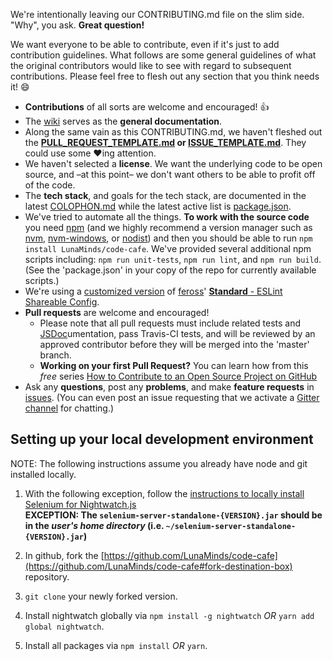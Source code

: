 We're intentionally leaving our CONTRIBUTING.md file on the slim side.  "Why", you ask.  **Great question!**

We want everyone to be able to contribute, even if it's just to add contribution guidelines.  What follows are some general guidelines of what the original contributors would like to see with regard to subsequent contributions.  Please feel free to flesh out any section that you think needs it!  :smile:

* **Contributions** of all sorts are welcome and encouraged! :thumbsup:
* The [wiki](https://github.com/LunaMinds/code-cafe/wiki) serves as the **general documentation**.
* Along the same vain as this CONTRIBUTING.md, we haven't fleshed out the **[PULL_REQUEST_TEMPLATE.md](https://github.com/LunaMinds/code-cafe/blob/master/PULL_REQUEST_TEMPLATE.md) or [ISSUE_TEMPLATE.md](https://github.com/LunaMinds/code-cafe/blob/master/ISSUE_TEMPLATE.md)**.  They could use some :heart:ing attention.
* We haven't selected a **license**.  We want the underlying code to be open source, and –at this point– we don't want others to be able to profit off of the code.
* The **tech stack**, and goals for the tech stack, are documented in the latest [COLOPHON.md](https://github.com/LunaMinds/code-cafe/blob/master/COLOPHON.md) while the latest active list is [package.json](https://github.com/LunaMinds/code-cafe/blob/master/package.json).
* We've tried to automate all the things.  **To work with the source code** you need [npm](https://docs.npmjs.com/) (and we highly recommend a version manager such as [nvm](https://github.com/creationix/nvm), [nvm-windows](https://github.com/coreybutler/nvm-windows), or [nodist](https://github.com/marcelklehr/nodist)) and then you should be able to run `npm install LunaMinds/code-cafe`.  We've provided several additional npm scripts including: `npm run unit-tests`, `npm run lint`, and `npm run build`.  (See the 'package.json' in your copy of the repo for currently available scripts.)
* We're using a [customized version](https://github.com/LunaMinds/code-cafe/blob/master/.eslintrc.js) of [feross](http://feross.org/)' **[Standard](https://github.com/feross/eslint-config-standard)**[ - ESLint Shareable Config](https://github.com/feross/eslint-config-standard).
* **Pull requests** are welcome and encouraged!  
  * Please note that all pull requests must include related tests and [JSDoc](http://usejsdoc.org/index.html)umentation, pass Travis-CI tests, and will be reviewed by an approved contributor before they will be merged into the 'master' branch.
  * **Working on your first Pull Request?** You can learn how from this *free* series [How to Contribute to an Open Source Project on GitHub](https://egghead.io/series/how-to-contribute-to-an-open-source-project-on-github)
* Ask any **questions**, post any **problems**, and make **feature requests** in [issues](https://github.com/LunaMinds/code-cafe/issues).  (You can even post an issue requesting that we activate a [Gitter channel](https://gitter.im) for chatting.)

## Setting up your local development environment

NOTE: The following instructions assume you already have node and git installed locally.

1. With the following exception, follow the [instructions to locally install Selenium for Nightwatch.js](http://nightwatchjs.org/getingstarted#selenium-server-setup)   
**EXCEPTION: The `selenium-server-standalone-{VERSION}.jar` should be in the _user's home directory_ (i.e. `~/selenium-server-standalone-{VERSION}.jar`)**

2. In github, fork the [https://github.com/LunaMinds/code-cafe](https://github.com/LunaMinds/code-cafe#fork-destination-box) repository.

3. `git clone` your newly forked version.

4. Install nightwatch globally via `npm install -g nightwatch` _OR_ `yarn add global nightwatch`.

5. Install all packages via `npm install` _OR_ `yarn`.
